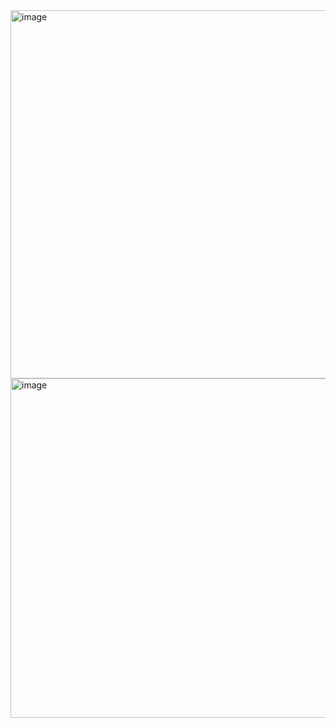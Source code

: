 <img width="870" height="589" alt="image" src="https://github.com/user-attachments/assets/ca97805a-7ad4-4ef5-aa12-acdfeed2f7f2" />

<img width="876" height="543" alt="image" src="https://github.com/user-attachments/assets/b021accc-6272-471a-85e4-c6293addb36f" />
